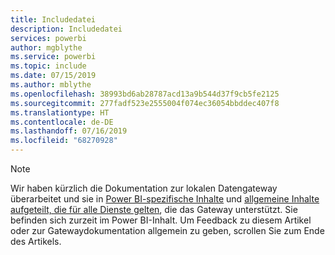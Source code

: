 ```yaml
---
title: Includedatei
description: Includedatei
services: powerbi
author: mgblythe
ms.service: powerbi
ms.topic: include
ms.date: 07/15/2019
ms.author: mblythe
ms.openlocfilehash: 38993bd6ab28787acd13a9b544d37f9cb5fe2125
ms.sourcegitcommit: 277fadf523e2555004f074ec36054bbddec407f8
ms.translationtype: HT
ms.contentlocale: de-DE
ms.lasthandoff: 07/16/2019
ms.locfileid: "68270928"
---
```

> [!NOTE]
> Wir haben kürzlich die Dokumentation zur lokalen Datengateway überarbeitet und sie in [Power BI-spezifische Inhalte](/power-bi/service-gateway-onprem) und [allgemeine Inhalte aufgeteilt, die für alle Dienste gelten](/data-integration/gateway/service-gateway-onprem), die das Gateway unterstützt. Sie befinden sich zurzeit im Power BI-Inhalt. Um Feedback zu diesem Artikel oder zur Gatewaydokumentation allgemein zu geben, scrollen Sie zum Ende des Artikels.